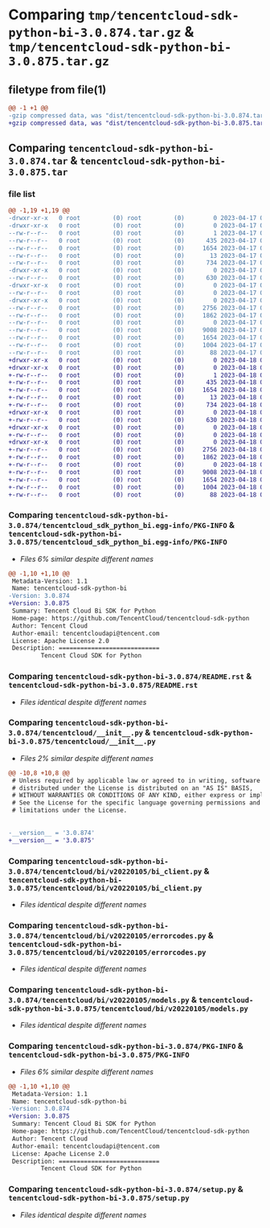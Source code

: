 # Comparing `tmp/tencentcloud-sdk-python-bi-3.0.874.tar.gz` & `tmp/tencentcloud-sdk-python-bi-3.0.875.tar.gz`

## filetype from file(1)

```diff
@@ -1 +1 @@
-gzip compressed data, was "dist/tencentcloud-sdk-python-bi-3.0.874.tar", last modified: Mon Apr 17 00:17:33 2023, max compression
+gzip compressed data, was "dist/tencentcloud-sdk-python-bi-3.0.875.tar", last modified: Tue Apr 18 00:22:25 2023, max compression
```

## Comparing `tencentcloud-sdk-python-bi-3.0.874.tar` & `tencentcloud-sdk-python-bi-3.0.875.tar`

### file list

```diff
@@ -1,19 +1,19 @@
-drwxr-xr-x   0 root         (0) root         (0)        0 2023-04-17 00:17:33.000000 tencentcloud-sdk-python-bi-3.0.874/
-drwxr-xr-x   0 root         (0) root         (0)        0 2023-04-17 00:17:33.000000 tencentcloud-sdk-python-bi-3.0.874/tencentcloud_sdk_python_bi.egg-info/
--rw-r--r--   0 root         (0) root         (0)        1 2023-04-17 00:17:33.000000 tencentcloud-sdk-python-bi-3.0.874/tencentcloud_sdk_python_bi.egg-info/dependency_links.txt
--rw-r--r--   0 root         (0) root         (0)      435 2023-04-17 00:17:33.000000 tencentcloud-sdk-python-bi-3.0.874/tencentcloud_sdk_python_bi.egg-info/SOURCES.txt
--rw-r--r--   0 root         (0) root         (0)     1654 2023-04-17 00:17:33.000000 tencentcloud-sdk-python-bi-3.0.874/tencentcloud_sdk_python_bi.egg-info/PKG-INFO
--rw-r--r--   0 root         (0) root         (0)       13 2023-04-17 00:17:33.000000 tencentcloud-sdk-python-bi-3.0.874/tencentcloud_sdk_python_bi.egg-info/top_level.txt
--rw-r--r--   0 root         (0) root         (0)      734 2023-04-17 00:17:33.000000 tencentcloud-sdk-python-bi-3.0.874/README.rst
-drwxr-xr-x   0 root         (0) root         (0)        0 2023-04-17 00:17:33.000000 tencentcloud-sdk-python-bi-3.0.874/tencentcloud/
--rw-r--r--   0 root         (0) root         (0)      630 2023-04-17 00:17:33.000000 tencentcloud-sdk-python-bi-3.0.874/tencentcloud/__init__.py
-drwxr-xr-x   0 root         (0) root         (0)        0 2023-04-17 00:17:33.000000 tencentcloud-sdk-python-bi-3.0.874/tencentcloud/bi/
--rw-r--r--   0 root         (0) root         (0)        0 2023-04-17 00:17:33.000000 tencentcloud-sdk-python-bi-3.0.874/tencentcloud/bi/__init__.py
-drwxr-xr-x   0 root         (0) root         (0)        0 2023-04-17 00:17:33.000000 tencentcloud-sdk-python-bi-3.0.874/tencentcloud/bi/v20220105/
--rw-r--r--   0 root         (0) root         (0)     2756 2023-04-17 00:17:33.000000 tencentcloud-sdk-python-bi-3.0.874/tencentcloud/bi/v20220105/bi_client.py
--rw-r--r--   0 root         (0) root         (0)     1862 2023-04-17 00:17:33.000000 tencentcloud-sdk-python-bi-3.0.874/tencentcloud/bi/v20220105/errorcodes.py
--rw-r--r--   0 root         (0) root         (0)        0 2023-04-17 00:17:33.000000 tencentcloud-sdk-python-bi-3.0.874/tencentcloud/bi/v20220105/__init__.py
--rw-r--r--   0 root         (0) root         (0)     9008 2023-04-17 00:17:33.000000 tencentcloud-sdk-python-bi-3.0.874/tencentcloud/bi/v20220105/models.py
--rw-r--r--   0 root         (0) root         (0)     1654 2023-04-17 00:17:33.000000 tencentcloud-sdk-python-bi-3.0.874/PKG-INFO
--rw-r--r--   0 root         (0) root         (0)     1004 2023-04-17 00:17:33.000000 tencentcloud-sdk-python-bi-3.0.874/setup.py
--rw-r--r--   0 root         (0) root         (0)       88 2023-04-17 00:17:33.000000 tencentcloud-sdk-python-bi-3.0.874/setup.cfg
+drwxr-xr-x   0 root         (0) root         (0)        0 2023-04-18 00:22:25.000000 tencentcloud-sdk-python-bi-3.0.875/
+drwxr-xr-x   0 root         (0) root         (0)        0 2023-04-18 00:22:25.000000 tencentcloud-sdk-python-bi-3.0.875/tencentcloud_sdk_python_bi.egg-info/
+-rw-r--r--   0 root         (0) root         (0)        1 2023-04-18 00:22:25.000000 tencentcloud-sdk-python-bi-3.0.875/tencentcloud_sdk_python_bi.egg-info/dependency_links.txt
+-rw-r--r--   0 root         (0) root         (0)      435 2023-04-18 00:22:25.000000 tencentcloud-sdk-python-bi-3.0.875/tencentcloud_sdk_python_bi.egg-info/SOURCES.txt
+-rw-r--r--   0 root         (0) root         (0)     1654 2023-04-18 00:22:25.000000 tencentcloud-sdk-python-bi-3.0.875/tencentcloud_sdk_python_bi.egg-info/PKG-INFO
+-rw-r--r--   0 root         (0) root         (0)       13 2023-04-18 00:22:25.000000 tencentcloud-sdk-python-bi-3.0.875/tencentcloud_sdk_python_bi.egg-info/top_level.txt
+-rw-r--r--   0 root         (0) root         (0)      734 2023-04-18 00:22:25.000000 tencentcloud-sdk-python-bi-3.0.875/README.rst
+drwxr-xr-x   0 root         (0) root         (0)        0 2023-04-18 00:22:25.000000 tencentcloud-sdk-python-bi-3.0.875/tencentcloud/
+-rw-r--r--   0 root         (0) root         (0)      630 2023-04-18 00:22:25.000000 tencentcloud-sdk-python-bi-3.0.875/tencentcloud/__init__.py
+drwxr-xr-x   0 root         (0) root         (0)        0 2023-04-18 00:22:25.000000 tencentcloud-sdk-python-bi-3.0.875/tencentcloud/bi/
+-rw-r--r--   0 root         (0) root         (0)        0 2023-04-18 00:22:25.000000 tencentcloud-sdk-python-bi-3.0.875/tencentcloud/bi/__init__.py
+drwxr-xr-x   0 root         (0) root         (0)        0 2023-04-18 00:22:25.000000 tencentcloud-sdk-python-bi-3.0.875/tencentcloud/bi/v20220105/
+-rw-r--r--   0 root         (0) root         (0)     2756 2023-04-18 00:22:25.000000 tencentcloud-sdk-python-bi-3.0.875/tencentcloud/bi/v20220105/bi_client.py
+-rw-r--r--   0 root         (0) root         (0)     1862 2023-04-18 00:22:25.000000 tencentcloud-sdk-python-bi-3.0.875/tencentcloud/bi/v20220105/errorcodes.py
+-rw-r--r--   0 root         (0) root         (0)        0 2023-04-18 00:22:25.000000 tencentcloud-sdk-python-bi-3.0.875/tencentcloud/bi/v20220105/__init__.py
+-rw-r--r--   0 root         (0) root         (0)     9008 2023-04-18 00:22:25.000000 tencentcloud-sdk-python-bi-3.0.875/tencentcloud/bi/v20220105/models.py
+-rw-r--r--   0 root         (0) root         (0)     1654 2023-04-18 00:22:25.000000 tencentcloud-sdk-python-bi-3.0.875/PKG-INFO
+-rw-r--r--   0 root         (0) root         (0)     1004 2023-04-18 00:22:25.000000 tencentcloud-sdk-python-bi-3.0.875/setup.py
+-rw-r--r--   0 root         (0) root         (0)       88 2023-04-18 00:22:25.000000 tencentcloud-sdk-python-bi-3.0.875/setup.cfg
```

### Comparing `tencentcloud-sdk-python-bi-3.0.874/tencentcloud_sdk_python_bi.egg-info/PKG-INFO` & `tencentcloud-sdk-python-bi-3.0.875/tencentcloud_sdk_python_bi.egg-info/PKG-INFO`

 * *Files 6% similar despite different names*

```diff
@@ -1,10 +1,10 @@
 Metadata-Version: 1.1
 Name: tencentcloud-sdk-python-bi
-Version: 3.0.874
+Version: 3.0.875
 Summary: Tencent Cloud Bi SDK for Python
 Home-page: https://github.com/TencentCloud/tencentcloud-sdk-python
 Author: Tencent Cloud
 Author-email: tencentcloudapi@tencent.com
 License: Apache License 2.0
 Description: ============================
         Tencent Cloud SDK for Python
```

### Comparing `tencentcloud-sdk-python-bi-3.0.874/README.rst` & `tencentcloud-sdk-python-bi-3.0.875/README.rst`

 * *Files identical despite different names*

### Comparing `tencentcloud-sdk-python-bi-3.0.874/tencentcloud/__init__.py` & `tencentcloud-sdk-python-bi-3.0.875/tencentcloud/__init__.py`

 * *Files 2% similar despite different names*

```diff
@@ -10,8 +10,8 @@
 # Unless required by applicable law or agreed to in writing, software
 # distributed under the License is distributed on an "AS IS" BASIS,
 # WITHOUT WARRANTIES OR CONDITIONS OF ANY KIND, either express or implied.
 # See the License for the specific language governing permissions and
 # limitations under the License.
 
 
-__version__ = '3.0.874'
+__version__ = '3.0.875'
```

### Comparing `tencentcloud-sdk-python-bi-3.0.874/tencentcloud/bi/v20220105/bi_client.py` & `tencentcloud-sdk-python-bi-3.0.875/tencentcloud/bi/v20220105/bi_client.py`

 * *Files identical despite different names*

### Comparing `tencentcloud-sdk-python-bi-3.0.874/tencentcloud/bi/v20220105/errorcodes.py` & `tencentcloud-sdk-python-bi-3.0.875/tencentcloud/bi/v20220105/errorcodes.py`

 * *Files identical despite different names*

### Comparing `tencentcloud-sdk-python-bi-3.0.874/tencentcloud/bi/v20220105/models.py` & `tencentcloud-sdk-python-bi-3.0.875/tencentcloud/bi/v20220105/models.py`

 * *Files identical despite different names*

### Comparing `tencentcloud-sdk-python-bi-3.0.874/PKG-INFO` & `tencentcloud-sdk-python-bi-3.0.875/PKG-INFO`

 * *Files 6% similar despite different names*

```diff
@@ -1,10 +1,10 @@
 Metadata-Version: 1.1
 Name: tencentcloud-sdk-python-bi
-Version: 3.0.874
+Version: 3.0.875
 Summary: Tencent Cloud Bi SDK for Python
 Home-page: https://github.com/TencentCloud/tencentcloud-sdk-python
 Author: Tencent Cloud
 Author-email: tencentcloudapi@tencent.com
 License: Apache License 2.0
 Description: ============================
         Tencent Cloud SDK for Python
```

### Comparing `tencentcloud-sdk-python-bi-3.0.874/setup.py` & `tencentcloud-sdk-python-bi-3.0.875/setup.py`

 * *Files identical despite different names*

